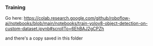 ### Training

Go here: https://colab.research.google.com/github/roboflow-ai/notebooks/blob/main/notebooks/train-yolov8-object-detection-on-custom-dataset.ipynb#scrollTo=6EhBAJ2gCPZh

and there's a copy saved in this folder
